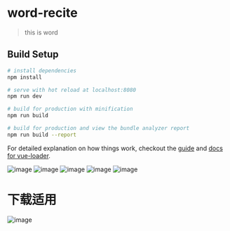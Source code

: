 # word-recite

> this is word

## Build Setup

``` bash
# install dependencies
npm install

# serve with hot reload at localhost:8080
npm run dev

# build for production with minification
npm run build

# build for production and view the bundle analyzer report
npm run build --report
```

For detailed explanation on how things work, checkout the [guide](http://vuejs-templates.github.io/webpack/) and [docs for vue-loader](http://vuejs.github.io/vue-loader).


![image](https://github.com/y805939188/recite-word/blob/master/img/word1.png?raw=true)
![image](https://github.com/y805939188/recite-word/blob/master/img/word2.png?raw=true)
![image](https://github.com/y805939188/recite-word/blob/master/img/word3.png?raw=true)
![image](https://github.com/y805939188/recite-word/blob/master/img/word4.png?raw=true)
![image](https://github.com/y805939188/recite-word/blob/master/img/word5.png?raw=true)

# 下载适用
![image](https://github.com/y805939188/recite-word/blob/master/download/52811576732724_.pic.jpg?raw=true)